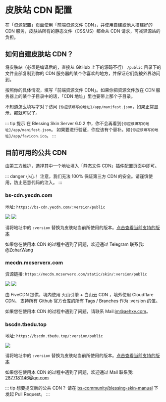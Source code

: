 # 皮肤站 CDN 配置

在「资源配置」页面使用「前端资源文件 CDN」，并使用自建或他人搭建好的 CDN 服务，皮肤站所有的静态文件（CSS/JS）都会从 CDN 请求，可减轻源站的负担。

## 如何自建皮肤站 CDN？

将皮肤站（必须是编译后的，直接从 GitHub 上下的源码不行） `/public` 目录下的文件全部复制到你的 CDN 服务器的某个你喜欢的地方，并保证它们能被外界访问到。

按照你的具体情况，填写「前端资源文件 CDN」。如果你把资源文件放在 CDN 服务器上的某个子目录中的话，「CDN 地址」里也要带上那个子目录。

不知道怎么填写才对？访问 `{你应该填写的地址}/app/manifest.json`，如果正常显示，那就可以了。

::: tip 提示
在 Blessing Skin Server 6.0.2 中，你不会再看到`{你应该填写的地址}/app/manifest.json`。
如果要进行验证，你应该有个替补。如`{你应该填写的地址}/app/favicon.ico`。
:::

## 目前可用的公共 CDN

由第三方维护，选择其中一个地址填入「静态文件 CDN」插件配置页面中即可。

::: danger 小心！
注意，我们无法 100% 保证第三方 CDN 的安全。请谨慎使用，防止恶意代码的注入。
:::

### bs-cdn.yecdn.com

地址: `https://bs-cdn.yecdn.com/:version/public`

![](https://blessing-skin-manual.vercel.app/api/cdn?cdn=bs-cdn.yecdn.com/:version/public)
![](https://blessing-skin-manual.vercel.app/api/cdn?cdn=bs-cdn.yecdn.com/:version/public&version=4.4.0)

请将地址中的 `:version` 替换为皮肤站当前所使用的版本。[点击查看当前支持的版本](https://bs-cdn.yecdn.com/versions)

如果您在使用本 CDN 的过程中遇到了问题，欢迎通过 Telegram 联系我: [@ZoharWang](https://t.me/ZoharWang)

### mecdn.mcserverx.com

资源链接: `https://mecdn.mcserverx.com/static/skin/:version/public`

![](https://blessing-skin-manual.vercel.app/api/cdn?cdn=mecdn.mcserverx.com/static/skin/:version/public)
![](https://blessing-skin-manual.vercel.app/api/cdn?cdn=mecdn.mcserverx.com/static/skin/4.4.0/public&version=4.4.0)

由 FiveCDN 提供，境内使用 火山引擎 + 白山云 CDN ，境外使用 Cloudflare CDN。
支持所有 Github 官方仓库的所有 Tags / Branches 作为 :version 的值。

如果您在使用本 CDN 的过程中遇到了问题，请联系 Mail:[im@aehxy.com](mailto:im@aehxy.com)。

### bscdn.tbedu.top

地址: `https://bscdn.tbedu.top/:version/public`

![](https://blessing-skin-manual.vercel.app/api/cdn?cdn=bscdn.tbedu.top/:version/public)

请将地址中的 `:version` 替换为皮肤站当前所使用的版本。[点击查看当前支持的版本](https://bscdn.tbedu.top/versions)

如果您在使用本 CDN 的过程中遇到了问题，欢迎通过 Mail 联系我: [2877181146@qq.com](mailto:i2877181146@qq.com)

::: tip 想要提交新的公共 CDN？
请在 [bs-community/blessing-skin-manual](https://github.com/bs-community/blessing-skin-manual) 下发起 Pull Request。
:::
